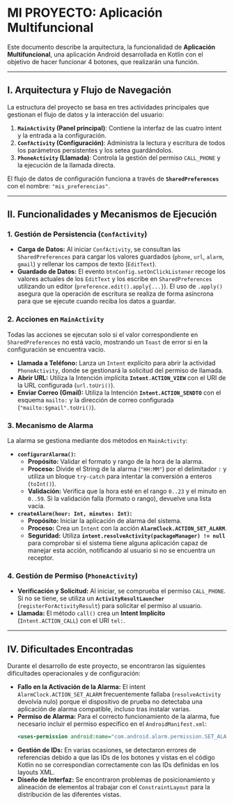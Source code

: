 # MI PROYECTO: Aplicación Multifuncional

Este documento describe la arquitectura, la funcionalidad de **Aplicación Multifuncional**, una aplicación Android desarrollada en Kotlin con el objetivo de hacer funcionar 4 botones, que realizarán una función.

---

## I. Arquitectura y Flujo de Navegación

La estructura del proyecto se basa en tres actividades principales que gestionan el flujo de datos y la interacción del usuario:

1.  **`MainActivity` (Panel principal)**: Contiene la interfaz de las cuatro intent y la entrada a la configuración.
2.  **`ConfActivity` (Configuración)**: Administra la lectura y escritura de todos los parámetros persistentes y los setea guardándolos.
3.  **`PhoneActivity` (Llamada)**: Controla la gestión del permiso `CALL_PHONE` y la ejecución de la llamada directa.

El flujo de datos de configuración funciona a través de **`SharedPreferences`** con el nombre: `"mis_preferencias"`.

---

## II. Funcionalidades y Mecanismos de Ejecución

### 1. Gestión de Persistencia (`ConfActivity`)

* **Carga de Datos:** Al iniciar `ConfActivity`, se consultan las `SharedPreferences` para cargar los valores guardados (`phone`, `url`, `alarm`, `gmail`) y rellenar los campos de texto (`EditText`).
* **Guardado de Datos:** El evento `btnConfig.setOnClickListener` recoge los valores actuales de los `EditText` y los escribe en `SharedPreferences` utilizando un editor (`preference.edit().apply{...}`). El uso de `.apply()` asegura que la operación de escritura se realiza de forma asíncrona para que se ejecute cuando reciba los datos a guardar.

### 2. Acciones en `MainActivity`

Todas las acciones se ejecutan solo si el valor correspondiente en `SharedPreferences` no está vacío, mostrando un `Toast` de error si en la configuración se encuentra vacío.

* **Llamada a Teléfono:** Lanza un `Intent` explícito para abrir la actividad `PhoneActivity`, donde se gestionará la solicitud del permiso de llamada.
* **Abrir URL:** Utiliza la Intención implícita **`Intent.ACTION_VIEW`** con el URI de la URL configurada (`url.toUri()`).
* **Enviar Correo (Gmail):** Utiliza la Intención **`Intent.ACTION_SENDTO`** con el esquema `mailto:` y la dirección de correo configurada (`"mailto:$gmail".toUri()`).

### 3. Mecanismo de Alarma

La alarma se gestiona mediante dos métodos en `MainActivity`:

* **`configurarAlarma()`:**
    * **Propósito:** Validar el formato y rango de la hora de la alarma.
    * **Proceso:** Divide el String de la alarma (`"HH:MM"`) por el delimitador `:` y utiliza un bloque `try-catch` para intentar la conversión a enteros (`toInt()`).
    * **Validación:** Verifica que la hora esté en el rango `0..23` y el minuto en `0..59`. Si la validación falla (formato o rango), devuelve una lista vacía.
* **`createAlarm(hour: Int, minutes: Int)`:**
    * **Propósito:** Iniciar la aplicación de alarma del sistema.
    * **Proceso:** Crea un `Intent` con la acción **`AlarmClock.ACTION_SET_ALARM`**.
    * **Seguridad:** Utiliza **`intent.resolveActivity(packageManager) != null`** para comprobar si el sistema tiene alguna aplicación capaz de manejar esta acción, notificando al usuario si no se encuentra un receptor.

### 4. Gestión de Permiso (`PhoneActivity`)

* **Verificación y Solicitud:** Al iniciar, se comprueba el permiso `CALL_PHONE`. Si no se tiene, se utiliza un **`ActivityResultLauncher`** (`registerForActivityResult`) para solicitar el permiso al usuario.
* **Llamada:** El método `call()` crea un **Intent Implícito** (`Intent.ACTION_CALL`) con el URI `tel:`.

---

## IV. Dificultades Encontradas

Durante el desarrollo de este proyecto, se encontraron las siguientes dificultades operacionales y de configuración:

* **Fallo en la Activación de la Alarma:** El intent `AlarmClock.ACTION_SET_ALARM` frecuentemente fallaba (`resolveActivity` devolvía nulo) porque el dispositivo de prueba no detectaba una aplicación de alarma compatible, incluso tras instalar varias.
* **Permiso de Alarma:** Para el correcto funcionamiento de la alarma, fue necesario incluir el permiso específico en el `AndroidManifest.xml`:
    ```xml
    <uses-permission android:name="com.android.alarm.permission.SET_ALARM" />
    ```
* **Gestión de IDs:** En varias ocasiones, se detectaron errores de referencias debido a que las IDs de los botones y vistas en el código Kotlin no se correspondían correctamente con las IDs definidas en los layouts XML.
* **Diseño de Interfaz:** Se encontraron problemas de posicionamiento y alineación de elementos al trabajar con el `ConstraintLayout` para la distribución de las diferentes vistas.

